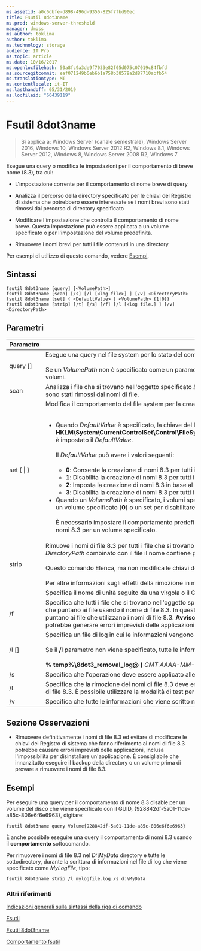 ```yaml
---
ms.assetid: a0c6dbfe-d898-496d-9356-825f7fbd90ec
title: Fsutil 8dot3name
ms.prod: windows-server-threshold
manager: dmoss
ms.author: toklima
author: toklima
ms.technology: storage
audience: IT Pro
ms.topic: article
ms.date: 10/16/2017
ms.openlocfilehash: 50a8fc9a3de9f7033e82f05d075c07019c84fbfd
ms.sourcegitcommit: eaf071249b6eb6b1a758b38579a2d87710abfb54
ms.translationtype: MT
ms.contentlocale: it-IT
ms.lasthandoff: 05/31/2019
ms.locfileid: "66439119"
---
```

# <a name="fsutil-8dot3name"></a>Fsutil 8dot3name

>Si applica a: Windows Server (canale semestrale), Windows Server 2016, Windows 10, Windows Server 2012 R2, Windows 8.1, Windows Server 2012, Windows 8, Windows Server 2008 R2, Windows 7

Esegue una query o modifica le impostazioni per il comportamento di breve nome (8.3), tra cui:

-   L'impostazione corrente per il comportamento di nome breve di query

-   Analizza il percorso della directory specificato per le chiavi del Registro di sistema che potrebbero essere interessate se i nomi brevi sono stati rimossi dal percorso di directory specificato

-   Modificare l'impostazione che controlla il comportamento di nome breve. Questa impostazione può essere applicata a un volume specificato o per l'impostazione del volume predefinita.

-   Rimuovere i nomi brevi per tutti i file contenuti in una directory

Per esempi di utilizzo di questo comando, vedere [Esempi](#BKMK_examples).

## <a name="syntax"></a>Sintassi

```
fsutil 8dot3name [query] [<VolumePath>]
fsutil 8dot3name [scan] [/s] [/l [<log file>] ] [/v] <DirectoryPath>
fsutil 8dot3name [set] { <DefaultValue> | <VolumePath> {1|0}}
fsutil 8dot3name [strip] [/t] [/s] [/f] [/l [<log file.] ] [/v] <DirectoryPath>
```

## <a name="parameters"></a>Parametri

|                 Parametro                 |                                                                                                                                                                                                                                                                                                                                                                                                                                                                                                                                                                                    Descrizione                                                                                                                                                                                                                                                                                                                                                                                                                                                                                                                                                                                    |
|-------------------------------------------|-----------------------------------------------------------------------------------------------------------------------------------------------------------------------------------------------------------------------------------------------------------------------------------------------------------------------------------------------------------------------------------------------------------------------------------------------------------------------------------------------------------------------------------------------------------------------------------------------------------------------------------------------------------------------------------------------------------------------------------------------------------------------------------------------------------------------------------------------------------------------------------------------------------------------------------------------------------------------------------------------------------------------------------------------------------------------------------------------------------------------------------------------------------------------------------|
|           query [<VolumePath>]            |                                                                                                                                                                                                                                                                                                                                                                                                                                                                           Esegue una query nel file system per lo stato del comportamento di creazione del nome breve 8.3.<br /><br />Se un *VolumePath* non è specificato come un parametro, viene visualizzata l'impostazione del comportamento predefinito 8dot3name creazione per tutti i volumi.                                                                                                                                                                                                                                                                                                                                                                                                                                                                            |
|           scan <DirectoryPath>            |                                                                                                                                                                                                                                                                                                                                                                                                                                                                                                        Analizza i file che si trovano nell'oggetto specificato *DirectoryPath* per le chiavi del Registro di sistema che potrebbero essere interessate se i nomi brevi 8.3 sono stati rimossi dai nomi di file.                                                                                                                                                                                                                                                                                                                                                                                                                                                                                                         |
| set { <DefaultValue> &#124; <VolumePath>} | Modifica il comportamento del file system per la creazione di nomi 8.3 nei casi seguenti:<br /><br /><ul><li>Quando *DefaultValue* è specificato, la chiave del Registro di sistema, **HKLM\System\CurrentControlSet\Control\FileSystem\NtfsDisable8dot3NameCreationNtfsDisable8dot3NameCreationNtfsDisable8dot3NameCreation**, è impostato il *DefaultValue*.<br /><br />    Il *DefaultValue* può avere i valori seguenti:<br /><br /><ul><li>**0**: Consente la creazione di nomi 8.3 per tutti i volumi del sistema.</li><li>**1**: Disabilita la creazione di nomi 8.3 per tutti i volumi del sistema.</li><li>**2**: Imposta la creazione di nomi 8.3 in base al volume.</li><li>**3**: Disabilita la creazione di nomi 8.3 per tutti i volumi, ad eccezione del volume di sistema.</li></ul></li><li>Quando un *VolumePath* è specificato, i volumi specificati in proprietà del disco flag 8dot3name sono impostati per consentire la creazione di nomi 8.3 per un volume specificato (**0**) o un set per disabilitare la creazione di nomi 8.3 nel specificato un volume (**1**).<br /><br />    È necessario impostare il comportamento predefinito del file system per la creazione di nomi 8.3 sul valore **2** prima di abilitare o disabilitare la creazione di nomi 8.3 per un volume specificato.</li></ul> |
|           strip <DirectoryPath>           |                                                                                                                                                                                                                                                                                                                  Rimuove i nomi di file 8.3 per tutti i file che si trovano nell'oggetto specificato *DirectoryPath*. Il nome di file 8.3 non viene rimosso per tutti i file in cui il *DirectoryPath* combinato con il file il nome contiene più di 260 caratteri.<br /><br />Questo comando Elenca, ma non modifica le chiavi del Registro di sistema che puntano ai file con nomi di file 8.3 rimossi in modo permanente.<br /><br />Per altre informazioni sugli effetti della rimozione in modo permanente i nomi di file 8.3 dai file, vedere [osservazioni](Fsutil-8dot3name.md#BKMK_remarks).                                                                                                                                                                                                                                                                                                                  |
|               <VolumePath>                |                                                                                                                                                                                                                                                                                                                                                                                                                                                                                                                                       Specifica il nome di unità seguito da una virgola o il GUID nel formato **Volume {** <em>GUID</em> **}** .                                                                                                                                                                                                                                                                                                                                                                                                                                                                                                                                       |
|                    /f                     |                                                                                                                                                                                                                                                                                                   Specifica che tutti i file che si trovano nell'oggetto specificato *DirectoryPath* sono i nomi di file 8.3 rimossi anche se sono presenti chiavi del Registro di sistema che puntano ai file usando il nome di file 8.3. In questo caso, l'operazione rimuove i nomi di file 8.3, ma non modifica le chiavi del Registro di sistema che puntano ai file che utilizzano i nomi di file 8.3. **Avviso:** È consigliabile eseguire il backup della directory o un volume prima di usare la **/f** parametro perché potrebbe generare errori imprevisti delle applicazioni, tra cui l'impossibilità di disinstallare i programmi.                                                                                                                                                                                                                                                                                                    |
|              /l [<log file>]              |                                                                                                                                                                                                                                                                                                                                                                                                                                                                  Specifica un file di log in cui le informazioni vengono scritte.<br /><br />Se il **/l** parametro non viene specificato, tutte le informazioni vengono scritte nel file di log predefinito:<br /><br />**% temp%\8dot3_removal_log@ (** <em>GMT AAAA-MM-GG HH-MM-SS</em> **). log**                                                                                                                                                                                                                                                                                                                                                                                                                                                                   |
|                    /s                     |                                                                                                                                                                                                                                                                                                                                                                                                                                                                                                                                      Specifica che l'operazione deve essere applicato alle sottodirectory dell'oggetto specificato *DirectoryPath*.                                                                                                                                                                                                                                                                                                                                                                                                                                                                                                                                       |
|                    /t                     |                                                                                                                                                                                                                                                                                                                                                                                                                                                          Specifica che la rimozione dei nomi di file 8.3 deve essere eseguita in modalità di test. Vengono eseguite tutte le operazioni tranne l'effettiva rimozione dei nomi di file 8.3. È possibile utilizzare la modalità di test per individuare quali chiavi di puntano ai file che utilizzano i nomi di file 8.3 del Registro di sistema.                                                                                                                                                                                                                                                                                                                                                                                                                                                           |
|                    /v                     |                                                                                                                                                                                                                                                                                                                                                                                                                                                                                                                                       Specifica che tutte le informazioni che viene scritto nel file di log viene visualizzate anche nella riga di comando.                                                                                                                                                                                                                                                                                                                                                                                                                                                                                                                                       |

## <a name="BKMK_remarks"></a>Sezione Osservazioni

-   Rimuovere definitivamente i nomi di file 8.3 ed evitare di modificare le chiavi del Registro di sistema che fanno riferimento ai nomi di file 8.3 potrebbe causare errori imprevisti delle applicazioni, inclusa l'impossibilità per disinstallare un'applicazione. È consigliabile che innanzitutto eseguire il backup della directory o un volume prima di provare a rimuovere i nomi di file 8.3.

## <a name="BKMK_examples"></a>Esempi
Per eseguire una query per il comportamento di nome 8.3 disable per un volume del disco che viene specificato con il GUID, {928842df-5a01-11de-a85c-806e6f6e6963}, digitare:

```
fsutil 8dot3name query Volume{928842df-5a01-11de-a85c-806e6f6e6963}
```

È anche possibile eseguire una query il comportamento di nomi 8.3 usando il **comportamento** sottocomando.

Per rimuovere i nomi di file 8.3 nel *D:\MyData* directory e tutte le sottodirectory, durante la scrittura di informazioni nel file di log che viene specificato come *MyLogFile*, tipo:

```
fsutil 8dot3name strip /l mylogfile.log /s d:\MyData
```

### <a name="additional-references"></a>Altri riferimenti
[Indicazioni generali sulla sintassi della riga di comando](Command-Line-Syntax-Key.md)

[Fsutil](Fsutil.md)

[Fsutil 8dot3name](Fsutil-8dot3name.md)

[Comportamento fsutil](Fsutil-behavior.md)


